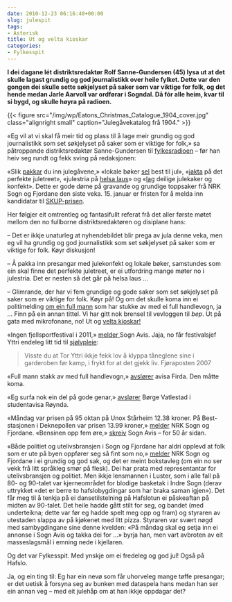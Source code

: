```yaml
---
date: 2010-12-23 06:16:40+00:00
slug: julespit
tags: 
- Asterisk
title: Ut og velta kioskar
categories:
- Fylkesspit
---
```


**I dei dagane lét distriktsredaktør Rolf Sanne-Gundersen (45) lysa ut at det skulle lagast grundig og god journalistikk over heile fylket. Dette var den gongen dei skulle sette søkjelyset på saker som var viktige for folk, og det hende medan Jarle Aarvoll var ordførar i Sogndal. Då fór alle heim, kvar til si bygd, og skulle høyra på radioen.**

{{< figure src="/img/wp/Eatons_Christmas_Catalogue_1904_cover.jpg" class="alignright small" caption="Julegåvekatalog frå 1904." >}}

<!--more-->

«Eg vil at vi skal få meir tid og plass til å lage meir grundig og god journalistikk som set søkjelyset på saker som er viktige for folk,» sa påtroppande distriktsredaktør Sanne-Gundersen til [fylkesradioen](http://nrk.no/nyheter/distrikt/nrk_sogn_og_fjordane/1.7431158) – før han heiv seg rundt og fekk sving på redaksjonen:

«Slik [pakkar](http://nrk.no/nyheter/distrikt/nrk_sogn_og_fjordane/1.7432833) du inn julegåvene,» «lokale bøker [sel](http://nrk.no/nyheter/distrikt/nrk_sogn_og_fjordane/1.7433829) best til jul», «[jakta](http://nrk.no/nyheter/distrikt/nrk_sogn_og_fjordane/1.7435713) på det perfekte juletreet», «julestria på [helsa laus](http://nrk.no/nyheter/distrikt/nrk_sogn_og_fjordane/1.7436346)» og «[lag](http://nrk.no/nyheter/distrikt/nrk_sogn_og_fjordane/1.7412571) deilige julekaker og konfekt». Dette er gode døme på gravande og grundige toppsaker frå NRK Sogn og Fjordane den siste veka. 15. januar er fristen for å melda inn kandidatar til [SKUP-prisen](http://www.skup.no/Konferansen_2011/3747).

Her følgjer eit omtrentleg og fantasifullt referat frå det aller første møtet mellom den no fullborne distriktsredaktøren og disiplane hans:

– Det er ikkje unaturleg at nyhendebildet blir prega av jula denne veka, men eg vil ha grundig og god journalistikk som set søkjelyset på saker som er viktige for folk. Køyr diskusjon!

– Å pakka inn presangar med julekonfekt og lokale bøker, samstundes som ein skal finne det perfekte juletreet, er ei utfordring mange møter no i julestria. Det er nesten så det går på helsa laus …

– Glimrande, der har vi fem grundige og gode saker som set søkjelyset på saker som er viktige for folk. Køyr på! Og om det skulle koma inn ei politimelding [om ein full mann](http://nrk.no/nyheter/distrikt/nrk_sogn_og_fjordane/1.7433790) som har stukke av med ei full handlevogn, ja … Finn på ein annan tittel. Vi har gitt nok brensel til vevloggen til _bep_. Ut på gata med mikrofonane, no! Ut og [velta kioskar!](http://www.seher.no/413155/topper-liste)

«Ingen fjellsportfestival i 2011,» [melder ](http://www.sognavis.no/lokal_sport/article5421778.ece)Sogn Avis. Jaja, no får festivalsjef Yttri endeleg litt tid til [sjølvpleie](http://www.fjora.no/2009/klubben/ffk-posten/arkiv/ffkposten2007.pdf):


<blockquote>Visste du at Tor Yttri ikkje fekk lov å klyppa tåneglene sine i garderoben før kamp, i frykt for at det gjekk liv.
Fjøraposten 2007</blockquote>






«Full mann stakk av med full handlevogn,» [avslører](http://www.firda.no/nyhende/article5422393.ece) avisa Firda. Den måtte koma.

«Eg surfa nok ein del på gode genar,» [avslører](http://www.slideshare.net/Meieriet/rynda-nr2-20102011) Børge Vatlestad i studentavisa Røynda.




«Måndag var prisen på 95 oktan på Unox Stårheim 12.38 kroner. På Best-stasjonen i Deknepollen var prisen 13.99 kroner,» [melder](http://nrk.no/nyheter/distrikt/nrk_sogn_og_fjordane/1.7433133) NRK Sogn og Fjordane. «Bensinen opp fem øre,» [skreiv](http://www.sognavis.no/50_aar/article3621723.ece) Sogn Avis – for 50 år sidan.

«Både politiet og utelivsbransjen i Sogn og Fjordane har aldri opplevd at folk som er ute på byen oppfører seg så fint som no,» [melder](http://nrk.no/nyheter/distrikt/nrk_sogn_og_fjordane/1.7432766) NRK Sogn og Fjordane i ei grundig og god sak, og det er meint bokstavleg (om ein no ser vekk frå litt språkleg smør på flesk). Dei har prata med representantar for utelivsbransjen og politiet. Men ikkje lensmannen i Luster, som i alle fall på 80- og 90-talet var kjerneområdet for blodige basketak i Indre Sogn (derav uttrykket «det er berre to hafslobygdingar som har braka saman igjen»). Det får meg til å tenkja på ei dansetilstelning på Hafslotun ei påskeaftan på midten av 90-talet. Det heile hadde gått stilt for seg, og bandet (med underteikna; dette var før eg hadde spelt meg opp og fram) og styraren av utestaden slappa av på kjøkenet med litt pizza. Styraren var svært nøgd med sambygdingane sine denne kvelden: «På måndag skal eg setja inn ei annonse i Sogn Avis og takka dei for …» byrja han, men vart avbroten av eit masseslagsmål i emning nede i kjellaren.

Og det var Fylkesspit. Med ynskje om ei fredeleg og god jul! Også på Hafslo.

Ja, og ein ting til: Eg har ein nevø som får uhorveleg mange tøffe presangar; er det uetisk å forsyna seg av bunken med dataspela hans medan han ser ein annan veg – med eit julehåp om at han ikkje oppdagar det?
